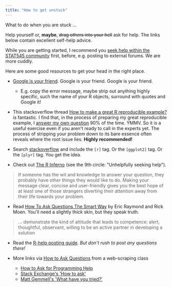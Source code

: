 ```yaml
---
title: "How to get unstuck"
---
```


What to do when you are stuck ...

Help yourself or, __maybe__, ~~drag others into your hell~~ ask for help. The links below contain excellent self-help advice.

While you are getting started, I recommend you [seek help within the STAT545 community](help-STAT545.html) first, before, e.g. posting to external forums. We are more cuddly.

Here are some good resources to get your head in the right place.

  * [Google is your friend](http://xkcd.com/627/). Google is your friend. Google is your friend.
  
    - E.g. copy the error message, maybe strip out anything highly specific, such the name of your R objects, surround with quotes and Google it!

  * This stackoverflow thread [How to make a great R reproducible example?](http://stackoverflow.com/questions/5963269/how-to-make-a-great-r-reproducible-example/5963610#5963610) is fantastic. I find that, in the process of preparing my great reproducible example, I [answer my own question](http://htmlpreview.github.io/?https://gist.githubusercontent.com/jennybc/58466fd018823302f398/raw/4c7059558e1525b482f1ee794a5828ca8999bf98/2014-07-25_wrapper-graphics-dev-open-close.html) 90% of the time. YMMV. So it is a useful exercise even if you aren't ready to call in the experts yet. The process of stripping your problem down to its bare essence often reveals where the root issue lies. __Highly recommended!__
  
  * Search [stackoverflow](http://stackoverflow.com) and include the `[r]` tag. Or the `[ggplot2]` tag. Or the `[plyr]` tag. You get the idea.

  * Check out [The R Inferno](http://www.burns-stat.com/documents/books/the-r-inferno/) (see the 9th circle: "Unhelpfully seeking help").
  
  > If someone has the wit and knowledge to answer your question, they probably have other things they would like to do. Making your message clear, concise and user-friendly gives you the best hope of at least one of those strangers diverting their attention away from their life towards your problem.
  
  * Read [How To Ask Questions The Smart Way](http://www.catb.org/~esr/faqs/smart-questions.html) by Eric Raymond and Rick Moen. You'll need a slightly thick skin, but they speak truth.
  
  > ... demonstrate the kind of attitude that leads to competence: alert, thoughtful, observant, willing to be an active partner in developing a solution
  
  * Read the [R-help posting guide](http://www.r-project.org/posting-guide.html). *But don't rush to post any questions there!*

  * More links via [How to Ask Questions](https://github.com/ireapps/scraping-class/blob/master/notes/how-to-ask-questions.md) from a web-scraping class
  
    - [How to Ask for Programming Help](http://codingkilledthecat.wordpress.com/2012/06/26/how-to-ask-for-programming-help/)
    - [Stack Exchange's 'How to ask'](https://codereview.stackexchange.com/help/how-to-ask)
    - [Matt Gemmell's 'What have you tried?'](http://mattgemmell.com/what-have-you-tried/)
